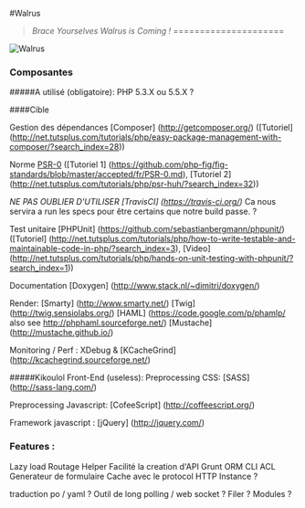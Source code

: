 #Walrus
> _Brace Yourselves Walrus is Coming !_
=====================

![Walrus](https://github.com/E-Wok/Walrus/blob/master/Walrus.png?raw=true "Walrus is comming !")

### Composantes
#####A utilisé (obligatoire):
PHP 5.3.X ou 5.5.X ?

####Cible


Gestion des dépendances [Composer] (http://getcomposer.org/) ([Tutoriel] (http://net.tutsplus.com/tutorials/php/easy-package-management-with-composer/?search_index=28))

Norme [PSR-0](https://github.com/php-fig/fig-standards/blob/master/accepted/fr/PSR-0.md)
([Tutoriel 1] (https://github.com/php-fig/fig-standards/blob/master/accepted/fr/PSR-0.md),
[Tutoriel 2] (http://net.tutsplus.com/tutorials/php/psr-huh/?search_index=32))


_NE PAS OUBLIER D'UTILISER [TravisCI] (https://travis-ci.org/)_
Ca nous servira a run les specs pour être certains que notre build passe. ?

Test unitaire [PHPUnit] (https://github.com/sebastianbergmann/phpunit/)
([Tutoriel] (http://net.tutsplus.com/tutorials/php/how-to-write-testable-and-maintainable-code-in-php/?search_index=3),
[Video] (http://net.tutsplus.com/tutorials/php/hands-on-unit-testing-with-phpunit/?search_index=1))

Documentation [Doxygen] (http://www.stack.nl/~dimitri/doxygen/)

Render: [Smarty] (http://www.smarty.net/)
        [Twig] (http://twig.sensiolabs.org/)
        [HAML] (https://code.google.com/p/phamlp/ also see http://phphaml.sourceforge.net/)
        [Mustache] (http://mustache.github.io/)

Monitoring / Perf : XDebug & [KCacheGrind] (http://kcachegrind.sourceforge.net/)

#####Kikoulol Front-End (useless):
Preprocessing CSS: [SASS] (http://sass-lang.com/)

Preprocessing Javascript: [CofeeScript] (http://coffeescript.org/)

Framework javascript : [jQuery] (http://jquery.com/)

### Features :
Lazy load
Routage
Helper
Facilité la creation d'API
Grunt
ORM
CLI
ACL
Generateur de formulaire
Cache avec le protocol HTTP
Instance ?


traduction po / yaml ?
Outil de long polling / web socket ?
Filer ?
Modules ?
